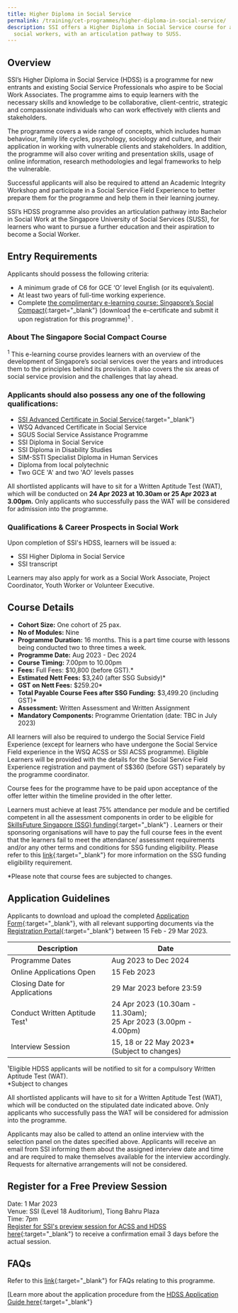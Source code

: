 ```yaml
---
title: Higher Diploma in Social Service
permalink: /training/cet-programmes/higher-diploma-in-social-service/
description: SSI offers a Higher Diploma in Social Service course for aspiring
  social workers, with an articulation pathway to SUSS.
---
```

## Overview

SSI’s Higher Diploma in Social Service (HDSS) is a programme for new entrants and existing Social Service Professionals who aspire to be Social Work Associates. The programme aims to equip learners with the necessary skills and knowledge to be collaborative, client-centric, strategic and compassionate individuals who can work effectively with clients and stakeholders. 

The programme covers a wide range of concepts, which includes human behaviour, family life cycles, psychology, sociology and culture, and their application in working with vulnerable clients and stakeholders. In addition, the programme will also cover writing and presentation skills, usage of online information, research methodologies and legal frameworks to help the vulnerable. 

Successful applicants will also be required to attend an Academic Integrity Workshop and participate in a Social Service Field Experience to better prepare them for the programme and help them in their learning journey. 

SSI’s HDSS programme also provides an articulation pathway into Bachelor in Social Work at the Singapore University of Social Services (SUSS), for learners who want to pursue a further education and their aspiration to become a Social Worker.

## Entry Requirements

Applicants should possess the following criteria:

-	A minimum grade of C6 for GCE ‘O’ level English (or its equivalent). 
-	At least two years of full-time working experience.
-	Complete [the complimentary e-learning course: Singapore’s Social Compact](https://iltms.ssi.gov.sg/registration/#/Course?coursecode=SCRS400){:target="_blank"} (download the e-certificate and submit it upon registration for this programme)<sup>1</sup>  . 

### About The Singapore Social Compact Course
<sup>1</sup>  This e-learning course provides learners with an overview of the development of Singapore’s social services over the years and introduces them to the principles behind its provision. It also covers the six areas of social service provision and the challenges that lay ahead.

### Applicants should also possess any one of the following qualifications:

-	[SSI Advanced Certificate in Social Service](https://www.ssi.gov.sg/training/cet-programmes/advanced-certificate-in-social-service/){:target="_blank"}
- WSQ Advanced Certificate in Social Service
- SGUS Social Service Assistance Programme
- SSI Diploma in Social Service
- SSI Diploma in Disability Studies
- SIM-SSTI Specialist Diploma in Human Services
- Diploma from local polytechnic
- Two GCE 'A' and two 'AO' levels passes
 
All shortlisted applicants will have to sit for a Written Aptitude Test (WAT), which will be conducted on **24 Apr 2023 at 10.30am or 25 Apr 2023 at 3.00pm.** Only applicants who successfully pass the WAT will be considered for admission into the programme.


### Qualifications &amp; Career Prospects in Social Work

Upon completion of SSI's HDSS, learners will be issued a:

-	SSI Higher Diploma in Social Service 
-	SSI transcript 

Learners may also apply for work as a Social Work Associate, Project Coordinator, Youth Worker or Volunteer Executive.  

## Course Details

- **Cohort Size:** One cohort of 25 pax. 
- **No of Modules:** Nine
- **Programme Duration:** 16 months. This is a part time course with lessons being conducted two to three times a week.
- **Programme Date:** Aug 2023 - Dec 2024
- **Course Timing:**  7.00pm to 10.00pm  
- **Fees:** Full Fees: $10,800 (before GST).*  
- **Estimated Nett Fees:** $3,240 (after SSG Subsidy)* 
- **GST on Nett Fees:** $259.20* 
- **Total Payable Course Fees after SSG Funding:** $3,499.20 (including GST)*   
- **Assessment:** Written Assessment and Written Assignment 
- **Mandatory Components:** Programme Orientation (date: TBC in July 2023)

All learners will also be required to undergo the Social Service Field Experience (except for learners who have undergone the Social Service Field experience in the WSQ ACSS or SSI ACSS programme). Eligible Learners will be provided with the details for the Social Service Field Experience registration and payment of S$360 (before GST) separately by the programme coordinator.

Course fees for the programme have to be paid upon acceptance of the offer letter within the timeline provided in the ofter letter.

Learners must achieve at least 75% attendance per module and be certified competent in all the assessment components in order to be eligible for [SkillsFuture Singapore (SSG) funding](https://www.ssi.gov.sg/training/funding-information/skillsfuture-singapore-funding/){:target="_blank"} . Learners or their sponsoring organisations will have to pay the full course fees in the event that the learners fail to meet the attendance/ assessment requirements and/or any other terms and conditions for SSG funding eligibility. Please refer to this [link](https://www.ssg.gov.sg/programmes-and-initiatives/training-grants/self-sponsored-training-for-individuals.html){:target="_blank"}  for more information on the SSG funding eligibility requirement.

*Please note that course fees are subjected to changes.


## Application Guidelines

Applicants to download and upload the completed [Application Form](/files/Files%20for%20Learners/SSI%20HDSS%20Application%20Form%20(Feb-Mar%202023).pdf){:target="_blank"}, with all relevant supporting documents via the [Registration Portal](https://iltms.ssi.gov.sg/registration/#/Course?coursecode=SCET21-2){:target="_blank"}  between 15 Feb - 29 Mar 2023. 


| Description | Date | |
| -------- | -------- | -------- |
|Programme Dates| Aug 2023 to Dec 2024|
| Online Applications Open   | 15 Feb 2023 | 
| Closing Date for Applications | 29 Mar 2023 before 23:59|
| Conduct Written Aptitude Test¹| 24 Apr 2023 (10.30am - 11.30am);<br>25 Apr 2023 (3.00pm - 4.00pm) |
|Interview Session | 15, 18 or 22 May 2023* <br> (Subject to changes) | 

¹Eligible HDSS applicants will be notified to sit for a compulsory Written Aptitude Test (WAT).
<br>*Subject to changes


All shortlisted applicants will have to sit for a Written Aptitude Test (WAT), which will be conducted on the stipulated date indicated above. Only applicants who successfully pass the WAT will be considered for admission into the programme. 

Applicants may also be called to attend an online interview with the selection panel on the dates specified above. Applicants will receive an email from SSI informing them about the assigned interview date and time and are required to make themselves available for the interview accordingly. Requests for alternative arrangements will not be considered.


## Register for a Free Preview Session
Date: 1 Mar 2023
<br> Venue: SSI (Level 18 Auditorium), Tiong Bahru Plaza
<br>Time: 7pm
<br>[Register for SSI's preview session for ACSS and HDSS here](https://go.gov.sg/ssipreviewregistration){:target="_blank"}  to receive a confirmation email 3 days before the actual session. 

## FAQs
Refer to this [link](/files/Files%20for%20Learners/FAQ-for-Higher-Diploma-in-Social-Service_Jan%202023.pdf){:target="_blank"} for FAQs relating to this programme.

[Learn more about the application procedure from the [HDSS Application Guide here](/files/Files%20for%20Learners/Application%20Guide%20(HDSS)%202023.pdf){:target="_blank"}